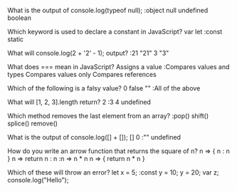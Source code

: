 What is the output of console.log(typeof null);
:object
null
undefined
boolean

Which keyword is used to declare a constant in JavaScript?
var
let
:const
static

What will console.log(2 + '2' - 1); output?
:21
"21"
3
"3"

What does === mean in JavaScript?
Assigns a value
:Compares values and types
Compares values only
Compares references

Which of the following is a falsy value?
0
false
""
:All of the above

What will [1, 2, 3].length return?
2
:3
4
undefined

Which method removes the last element from an array?
:pop()
shift()
splice()
remove()

What is the output of console.log([] + []);
[]
0
:""
undefined

How do you write an arrow function that returns the square of n?
n => { n : n }
n => return n : n
:n => n * n
n => { return n * n }

Which of these will throw an error?
let x = 5;
:const y = 10; y = 20;
var z;
console.log("Hello");
